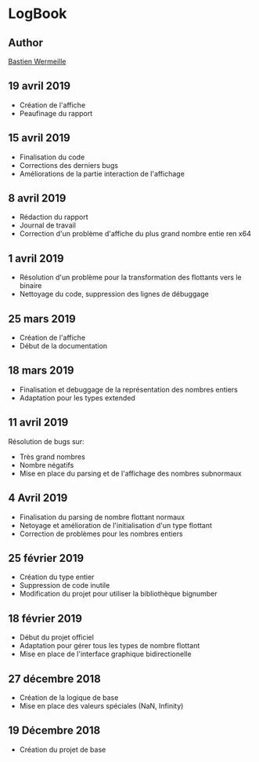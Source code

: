 # LogBook
## Author
[Bastien Wermeille](https://github.com/Ph0tonic)

## 19 avril 2019
- Création de l'affiche
- Peaufinage du rapport

## 15 avril 2019
- Finalisation du code
- Corrections des derniers bugs
- Améliorations de la partie interaction de l'affichage

## 8 avril 2019
- Rédaction du rapport
- Journal de travail
- Correction d'un problème d'affiche du plus grand nombre entie ren x64

## 1 avril 2019
- Résolution d'un problème pour la transformation des flottants vers le binaire
- Nettoyage du code, suppression des lignes de débuggage

## 25 mars 2019
- Création de l'affiche
- Début de la documentation

## 18 mars 2019
- Finalisation et debuggage de la représentation des nombres entiers
- Adaptation pour les types extended

## 11 avril 2019
Résolution de bugs sur:
- Très grand nombres
- Nombre négatifs
- Mise en place du parsing et de l'affichage des nombres subnormaux

## 4 Avril 2019
- Finalisation du parsing de nombre flottant normaux
- Netoyage et amélioration de l'initialisation d'un type flottant
- Correction de problèmes pour les nombres entiers

## 25 février 2019
- Création du type entier
- Suppression de code inutile
- Modification du projet pour utiliser la bibliothèque bignumber

## 18 février 2019
- Début du projet officiel
- Adaptation pour gérer tous les types de nombre flottant
- Mise en place de l'interface graphique bidirectionelle

## 27 décembre 2018
- Création de la logique de base
- Mise en place des valeurs spéciales (NaN, Infinity)

## 19 Décembre 2018
- Création du projet de base
